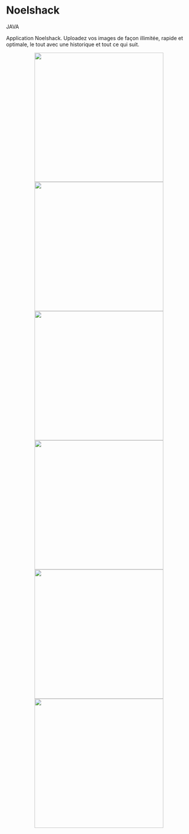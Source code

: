 # Noelshack

JAVA 

Application Noelshack. Uploadez vos images de façon illimitée, rapide et optimale, le tout avec une historique et tout ce qui suit.

<p align="center">
  <img src="https://a.pomf.cat/lgklfg.png" width="350"/>
  <img src="https://a.pomf.cat/kvoput.png" width="350"/>
  <img src="https://a.pomf.cat/xhdtqv.png" width="350"/>
  <img src="https://a.pomf.cat/hnwabr.png" width="350"/>
  <img src="https://a.pomf.cat/luxaxt.png" width="350"/>
  <img src="https://a.pomf.cat/lwpnux.png" width="350"/>
</p>

